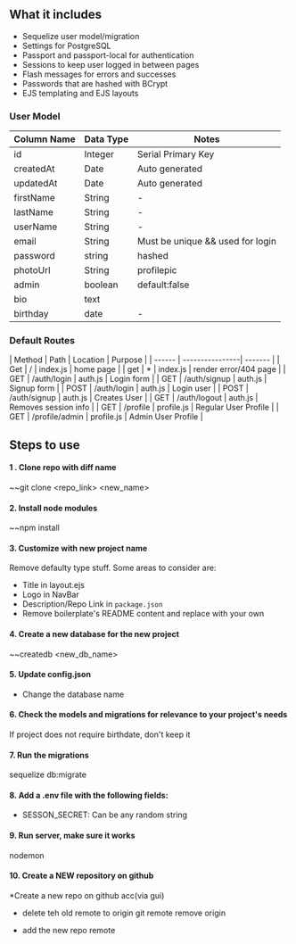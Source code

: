 ## What it includes

* Sequelize user model/migration
* Settings for PostgreSQL
* Passport and passport-local for authentication
* Sessions to keep user logged in between pages
* Flash messages for errors and successes
* Passwords that are hashed with BCrypt
* EJS templating and EJS layouts

### User Model

| Column Name | Data Type | Notes |
|------------------|-----------------|--------------------------------|
| id | Integer | Serial Primary Key |
| createdAt | Date | Auto generated |
| updatedAt | Date | Auto generated |
| firstName | String | - |
| lastName | String | - |
| userName | String | - |
| email | String | Must be unique && used for login |
| password | string | hashed |
| photoUrl | String | profilepic | 
| admin | boolean | default:false |
| bio | text | |
| birthday | date | - |


### Default Routes

| Method | Path | Location | Purpose |
| ------ | ----------------| ------- |
| Get | / | index.js | home page |
| get | * | index.js | render error/404 page |
| GET | /auth/login | auth.js | Login form |
| GET | /auth/signup | auth.js | Signup form |
| POST | /auth/login | auth.js | Login user |
| POST | /auth/signup | auth.js | Creates User |
| GET | /auth/logout | auth.js | Removes session info |
| GET | /profile | profile.js | Regular User Profile |
| GET | /profile/admin | profile.js | Admin User Profile |

## Steps to use

#### 1 . Clone repo with diff name

~~git clone <repo_link> <new_name>

#### 2. Install node modules

~~npm install

#### 3. Customize with new project name

Remove defaulty type stuff. Some areas to consider are:

* Title in layout.ejs
* Logo in NavBar
* Description/Repo Link in `package.json`
* Remove boilerplate's README content and replace with your own

#### 4. Create a new database for the new project

~~createdb <new_db_name>

#### 5. Update config.json

* Change the database name

#### 6. Check the models and migrations for relevance to your project's needs

If project does not require birthdate, don't keep it

#### 7. Run the migrations

sequelize db:migrate

#### 8. Add a .env file with the following fields:

* SESSON_SECRET: Can be any random string

#### 9. Run server, make sure it works

nodemon

#### 10. Create a NEW repository on github
*Create a new repo on github acc(via gui)
* delete teh old remote to origin
git remote remove origin

* add the new repo remote